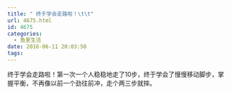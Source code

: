 ```yaml
---
title: " 终于学会走路啦！\t\t"
url: 4675.html
id: 4675
categories:
  - 鱼里生活
date: 2016-06-11 20:03:50
tags:
---
```


终于学会走路啦！第一次一个人稳稳地走了10步，终于学会了慢慢移动脚步，掌握平衡，不再像以前一个劲往前冲，走个两三步就摔。
